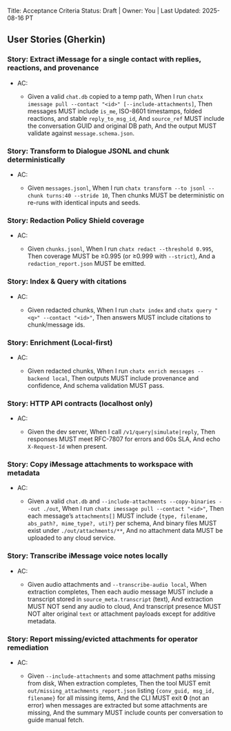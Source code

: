 Title: Acceptance Criteria
Status: Draft | Owner: You | Last Updated: 2025-08-16 PT

## User Stories (Gherkin)

### Story: Extract iMessage for a single contact with replies, reactions, and provenance

* AC:

  * Given a valid `chat.db` copied to a temp path,
    When I run `chatx imessage pull --contact "<id>" [--include-attachments]`,
    Then messages MUST include `is_me`, ISO-8601 timestamps, folded reactions, and stable `reply_to_msg_id`,
    And `source_ref` MUST include the conversation GUID and original DB path,
    And the output MUST validate against `message.schema.json`.

### Story: Transform to Dialogue JSONL and chunk deterministically

* AC:

  * Given `messages.jsonl`,
    When I run `chatx transform --to jsonl --chunk turns:40 --stride 10`,
    Then chunks MUST be deterministic on re-runs with identical inputs and seeds.

### Story: Redaction Policy Shield coverage

* AC:

  * Given `chunks.jsonl`,
    When I run `chatx redact --threshold 0.995`,
    Then coverage MUST be ≥0.995 (or ≥0.999 with `--strict`),
    And a `redaction_report.json` MUST be emitted.

### Story: Index & Query with citations

* AC:

  * Given redacted chunks,
    When I run `chatx index` and `chatx query "<q>" --contact "<id>"`,
    Then answers MUST include citations to chunk/message ids.

### Story: Enrichment (Local-first)

* AC:

  * Given redacted chunks,
    When I run `chatx enrich messages --backend local`,
    Then outputs MUST include provenance and confidence,
    And schema validation MUST pass.

### Story: HTTP API contracts (localhost only)

* AC:

  * Given the dev server,
    When I call `/v1/query|simulate|reply`,
    Then responses MUST meet RFC-7807 for errors and 60s SLA,
    And echo `X-Request-Id` when present.

### Story: Copy iMessage attachments to workspace with metadata

* AC:

  * Given a valid `chat.db` and `--include-attachments --copy-binaries --out ./out`,
    When I run `chatx imessage pull --contact "<id>"`,
    Then each message’s `attachments[]` MUST include `{type, filename, abs_path?, mime_type?, uti?}` per schema,
    And binary files MUST exist under `./out/attachments/**`,
    And no attachment data MUST be uploaded to any cloud service.

### Story: Transcribe iMessage voice notes locally

* AC:

  * Given audio attachments and `--transcribe-audio local`,
    When extraction completes,
    Then each audio message MUST include a transcript stored in `source_meta.transcript` (text),
    And extraction MUST NOT send any audio to cloud,
    And transcript presence MUST NOT alter original `text` or attachment payloads except for additive metadata.

### Story: Report missing/evicted attachments for operator remediation

* AC:

  * Given `--include-attachments` and some attachment paths missing from disk,
    When extraction completes,
    Then the tool MUST emit `out/missing_attachments_report.json` listing `{conv_guid, msg_id, filename}` for all missing items,
    And the CLI MUST exit **0** (not an error) when messages are extracted but some attachments are missing,
    And the summary MUST include counts per conversation to guide manual fetch.
